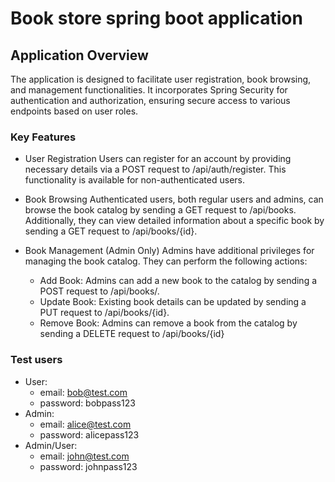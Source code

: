 # Book store spring boot application
## Application Overview
The application is designed to facilitate user registration, book browsing, and management functionalities. It incorporates Spring Security for authentication and authorization, ensuring secure access to various endpoints based on user roles.

### Key Features
- User Registration
Users can register for an account by providing necessary details via a POST request to /api/auth/register. This functionality is available for non-authenticated users.

- Book Browsing
Authenticated users, both regular users and admins, can browse the book catalog by sending a GET request to /api/books. Additionally, they can view detailed information about a specific book by sending a GET request to /api/books/{id}.

- Book Management (Admin Only)
Admins have additional privileges for managing the book catalog. They can perform the following actions:

  - Add Book: Admins can add a new book to the catalog by sending a POST request to /api/books/.
  - Update Book: Existing book details can be updated by sending a PUT request to /api/books/{id}.
  - Remove Book: Admins can remove a book from the catalog by sending a DELETE request to /api/books/{id}

### Test users
- User:
    - email: bob@test.com
    - password: bobpass123
- Admin:
    - email: alice@test.com
    - password: alicepass123
- Admin/User:
    - email: john@test.com
    - password: johnpass123
